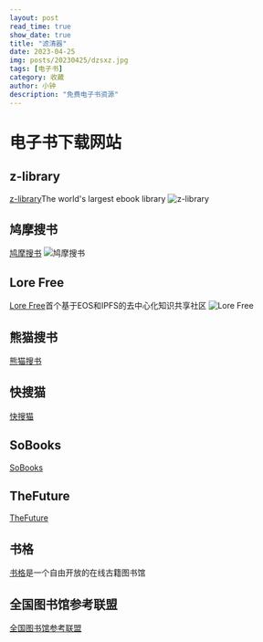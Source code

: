 ```yaml
---
layout: post
read_time: true
show_date: true
title: "滤清器"
date: 2023-04-25
img: posts/20230425/dzsxz.jpg
tags: [电子书]
category: 收藏
author: 小钟
description: "免费电子书资源"
---
```


# 电子书下载网站

## z-library
[z-library](https://z-lib.io/)The world's largest ebook library
![z-library](https://imgloc.com/i/ioZaDC)

## 鸠摩搜书
[鸠摩搜书](https://www.jiumodiary.com/)
![鸠摩搜书](https://imgloc.com/i/ioi4KV)

## Lore Free
[Lore Free](https://lorefree.com/)首个基于EOS和IPFS的去中心化知识共享社区
![Lore Free](https://imgloc.com/i/ioiU3b)

## 熊猫搜书
[熊猫搜书](https://xmsoushu.com/#/)

## 快搜猫
[快搜猫](https://www.kuaisoumao.com/)

## SoBooks
[SoBooks](https://sobooks.net/)

## TheFuture
[TheFuture](https://bks.thefuture.top/)

## 书格
[书格](https://new.shuge.org/)是一个自由开放的在线古籍图书馆

## 全国图书馆参考联盟
[全国图书馆参考联盟](http://www.ucdrs.superlib.net/)
